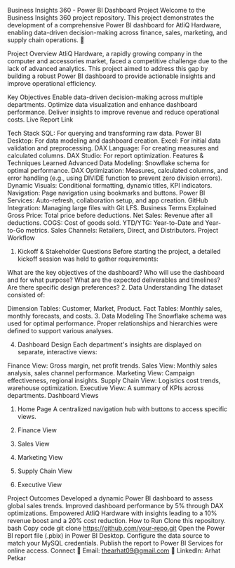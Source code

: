 Business Insights 360 - Power BI Dashboard Project
Welcome to the Business Insights 360 project repository. This project demonstrates the development of a comprehensive Power BI dashboard for AtliQ Hardware, enabling data-driven decision-making across finance, sales, marketing, and supply chain operations. 🚀

Project Overview
AtliQ Hardware, a rapidly growing company in the computer and accessories market, faced a competitive challenge due to the lack of advanced analytics. This project aimed to address this gap by building a robust Power BI dashboard to provide actionable insights and improve operational efficiency.

Key Objectives
Enable data-driven decision-making across multiple departments.
Optimize data visualization and enhance dashboard performance.
Deliver insights to improve revenue and reduce operational costs.
Live Report Link

Tech Stack
SQL: For querying and transforming raw data.
Power BI Desktop: For data modeling and dashboard creation.
Excel: For initial data validation and preprocessing.
DAX Language: For creating measures and calculated columns.
DAX Studio: For report optimization.
Features & Techniques Learned
Advanced Data Modeling: Snowflake schema for optimal performance.
DAX Optimization: Measures, calculated columns, and error handling (e.g., using DIVIDE function to prevent zero division errors).
Dynamic Visuals: Conditional formatting, dynamic titles, KPI indicators.
Navigation: Page navigation using bookmarks and buttons.
Power BI Services: Auto-refresh, collaboration setup, and app creation.
GitHub Integration: Managing large files with Git LFS.
Business Terms Explained
Gross Price: Total price before deductions.
Net Sales: Revenue after all deductions.
COGS: Cost of goods sold.
YTD/YTG: Year-to-Date and Year-to-Go metrics.
Sales Channels: Retailers, Direct, and Distributors.
Project Workflow
1. Kickoff & Stakeholder Questions
Before starting the project, a detailed kickoff session was held to gather requirements:

What are the key objectives of the dashboard?
Who will use the dashboard and for what purpose?
What are the expected deliverables and timelines?
Are there specific design preferences?
2. Data Understanding
The dataset consisted of:

Dimension Tables: Customer, Market, Product.
Fact Tables: Monthly sales, monthly forecasts, and costs.
3. Data Modeling
The Snowflake schema was used for optimal performance. Proper relationships and hierarchies were defined to support various analyses.

4. Dashboard Design
Each department's insights are displayed on separate, interactive views:

Finance View: Gross margin, net profit trends.
Sales View: Monthly sales analysis, sales channel performance.
Marketing View: Campaign effectiveness, regional insights.
Supply Chain View: Logistics cost trends, warehouse optimization.
Executive View: A summary of KPIs across departments.
Dashboard Views
1. Home Page
A centralized navigation hub with buttons to access specific views.

2. Finance View

3. Sales View

4. Marketing View

5. Supply Chain View

6. Executive View


Project Outcomes
Developed a dynamic Power BI dashboard to assess global sales trends.
Improved dashboard performance by 5% through DAX optimizations.
Empowered AtliQ Hardware with insights leading to a 10% revenue boost and a 20% cost reduction.
How to Run
Clone this repository.
bash
Copy code
git clone https://github.com/your-repo.git
Open the Power BI report file (.pbix) in Power BI Desktop.
Configure the data source to match your MySQL credentials.
Publish the report to Power BI Services for online access.
Connect
📧 Email: thearhat09@gmail.com
🔗 LinkedIn: Arhat Petkar













